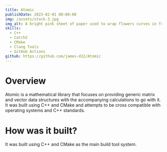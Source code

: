```yaml
---
title: Atomic
publishDate: 2023-02-01 00:00:00
img: /assets/stock-3.jpg
img_alt: A bright pink sheet of paper used to wrap flowers curves in front of rich blue background
skills:
  - C++
  - Catch2
  - CMake
  - Clang Tools
  - GitHub Actions
github: https://github.com/james-d12/Atomic
---
```


# Overview

Atomic is a mathematical library that focuses on providing generic matrix and vector data structures with the accompanying calculations to go with it. It was built using C++ and CMake and attempts to be cross compatible with operating systems and C++ standards.

# How was it built?

It was built using C++ and CMake as the main build tool system.

